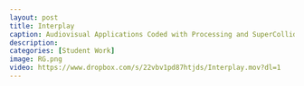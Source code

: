 ```yaml
---
layout: post
title: Interplay 
caption: Audiovisual Applications Coded with Processing and SuperCollider by Rob Goodson
description: 
categories: [Student Work]
image: RG.png
video: https://www.dropbox.com/s/22vbv1pd87htjds/Interplay.mov?dl=1
---
```

